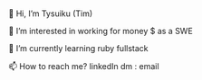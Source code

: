 ### 
👋 Hi, I’m Tysuiku (Tim)

👀 I’m interested in working for money $ as a SWE

🌱 I’m currently learning ruby fullstack

📫 How to reach me? linkedIn dm : email
<!--
**Tysuiku/Tysuiku** is a ✨ _special_ ✨ repository because its `README.md` (this file) appears on your GitHub profile.

Here are some ideas to get you started:

- 🔭 I’m currently working on ...
- 🌱 I’m currently learning ...
- 👯 I’m looking to collaborate on ...
- 🤔 I’m looking for help with ...
- 💬 Ask me about ...
- 📫 How to reach me: ...
- 😄 Pronouns: ...
- ⚡ Fun fact: ...
-->
